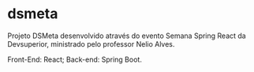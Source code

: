 # dsmeta

Projeto DSMeta desenvolvido através do evento Semana Spring React da Devsuperior, ministrado pelo professor Nelio Alves.

Front-End: React;
Back-end: Spring Boot.
